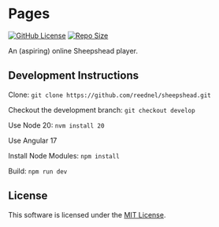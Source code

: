 # Pages

[![GitHub License](https://img.shields.io/github/license/reednel/sheepshead?color=red)](https://github.com/reednel/sheepshead/blob/main/LICENSE) [![Repo Size](https://img.shields.io/github/repo-size/reednel/sheepshead)](https://github.com/reednel/sheepshead)

An (aspiring) online Sheepshead player.

## Development Instructions

Clone: `git clone https://github.com/reednel/sheepshead.git`

Checkout the development branch: `git checkout develop`

Use Node 20: `nvm install 20`

Use Angular 17

Install Node Modules: `npm install`

Build: `npm run dev`

## License

This software is licensed under the [MIT License](LICENSE).
